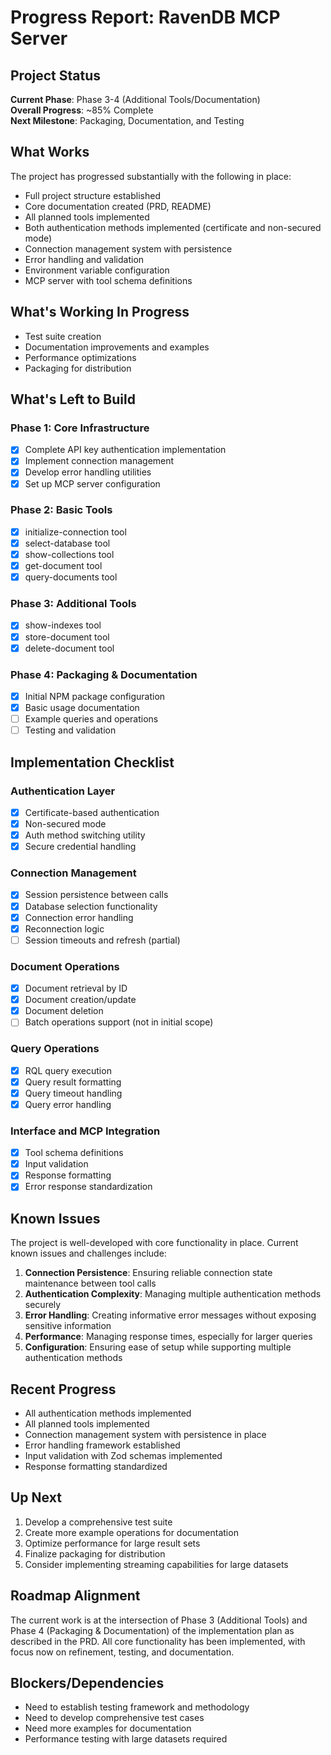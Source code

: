 # Progress Report: RavenDB MCP Server

## Project Status

**Current Phase**: Phase 3-4 (Additional Tools/Documentation)  
**Overall Progress**: ~85% Complete  
**Next Milestone**: Packaging, Documentation, and Testing

## What Works

The project has progressed substantially with the following in place:

- Full project structure established
- Core documentation created (PRD, README)
- All planned tools implemented
- Both authentication methods implemented (certificate and non-secured mode)
- Connection management system with persistence
- Error handling and validation
- Environment variable configuration
- MCP server with tool schema definitions

## What's Working In Progress

- Test suite creation
- Documentation improvements and examples
- Performance optimizations
- Packaging for distribution

## What's Left to Build

### Phase 1: Core Infrastructure

- [x] Complete API key authentication implementation
- [x] Implement connection management
- [x] Develop error handling utilities
- [x] Set up MCP server configuration

### Phase 2: Basic Tools

- [x] initialize-connection tool
- [x] select-database tool
- [x] show-collections tool
- [x] get-document tool
- [x] query-documents tool

### Phase 3: Additional Tools

- [x] show-indexes tool
- [x] store-document tool
- [x] delete-document tool

### Phase 4: Packaging & Documentation

- [x] Initial NPM package configuration
- [x] Basic usage documentation
- [ ] Example queries and operations
- [ ] Testing and validation

## Implementation Checklist

### Authentication Layer

- [x] Certificate-based authentication
- [x] Non-secured mode
- [x] Auth method switching utility
- [x] Secure credential handling

### Connection Management

- [x] Session persistence between calls
- [x] Database selection functionality
- [x] Connection error handling
- [x] Reconnection logic
- [ ] Session timeouts and refresh (partial)

### Document Operations

- [x] Document retrieval by ID
- [x] Document creation/update
- [x] Document deletion
- [ ] Batch operations support (not in initial scope)

### Query Operations

- [x] RQL query execution
- [x] Query result formatting
- [x] Query timeout handling
- [x] Query error handling

### Interface and MCP Integration

- [x] Tool schema definitions
- [x] Input validation
- [x] Response formatting
- [x] Error response standardization

## Known Issues

The project is well-developed with core functionality in place. Current known issues and challenges include:

1. **Connection Persistence**: Ensuring reliable connection state maintenance between tool calls
2. **Authentication Complexity**: Managing multiple authentication methods securely
3. **Error Handling**: Creating informative error messages without exposing sensitive information
4. **Performance**: Managing response times, especially for larger queries
5. **Configuration**: Ensuring ease of setup while supporting multiple authentication methods

## Recent Progress

- All authentication methods implemented
- All planned tools implemented
- Connection management system with persistence in place
- Error handling framework established
- Input validation with Zod schemas implemented
- Response formatting standardized

## Up Next

1. Develop a comprehensive test suite
2. Create more example operations for documentation
3. Optimize performance for large result sets
4. Finalize packaging for distribution
5. Consider implementing streaming capabilities for large datasets

## Roadmap Alignment

The current work is at the intersection of Phase 3 (Additional Tools) and Phase 4 (Packaging & Documentation) of the implementation plan as described in the PRD. All core functionality has been implemented, with focus now on refinement, testing, and documentation.

## Blockers/Dependencies

- Need to establish testing framework and methodology
- Need to develop comprehensive test cases
- Need more examples for documentation
- Performance testing with large datasets required
